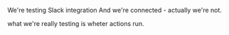 We're testing Slack integration
And we're connected - actually we're not.

what we're really testing is wheter actions run.
